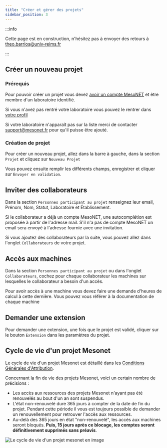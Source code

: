 ```yaml
---
title: "Créer et gérer des projets"
sidebar_position: 3
---
```


:::info

Cette page est en construction, n'hésitez pas à envoyer des retours à theo.barrios@univ-reims.fr

:::

## Créer un nouveau projet

### Prérequis

Pour pouvoir créer un projet vous devez [avoir un compte MesoNET]() et être membre d'un laboratoire identifié. 

Si vous n'avez pas rentré votre laboratoire vous pouvez le rentrer dans [votre profil](https://acces.mesonet.fr/gramc-meso/profil)

Si votre laboratoire n'apparaît pas sur la liste merci de contacter support@mesonet.fr pour qu'il puisse être ajouté.

### Création de projet

Pour créer un nouveau projet, allez dans la barre à gauche, dans la section `Projet` et cliquez sur `Nouveau Projet`

Vous pouvez ensuite remplir les différents champs, enregistrer et cliquer sur `Envoyer en validation`.

## Inviter des collaborateurs

Dans la section `Personnes participant au projet` renseignez leur email, Prénom, Nom, Statut, Laboratoire et Établissement.

Si le collaborateur a déjà un compte MesoNET, une autocomplétion est proposée à partir de l'adresse mail. S'il n'a pas de compte MesoNET un email sera envoyé à l'adresse fournie avec une invitation.

Si vous ajoutez des collaborateurs par la suite, vous pouvez allez dans l'onglet `Collaborateurs` de votre projet.


## Accès aux machines 

Dans la section `Personnes participant au projet` ou dans l'onglet `Collaborateurs`, cochez pour chaque collaborateur les machines sur lesquelles le collaborateur a besoin d'un accès.

Pour avoir accès à une machine vous devez faire une demande d'heures de calcul à cette dernière. Vous pouvez vous référer à la documentation de chaque machine 

## Demander une extension

Pour demander une extension, une fois que le projet est validé, cliquer sur le bouton `Extension` dans les paramètres du projet.

## Cycle de vie d'un projet Mesonet

Le cycle de vie d'un projet Mesonet est détaillé dans les [Conditions Générales d'Attribution](https://acces.mesonet.fr/gramc-meso/Mesonet_CGA_version_1.pdf).

Concernant la fin de vie des projets Mesonet, voici un certain nombre de précisions : 
* Les accès aux ressources des projets Mesonet n'ayant pas été renouvelés au bout d'un an sont suspendus. 
* L'état non-renouvelé dure 365 jours à compter de la date de fin du projet. Pendant cette période il vous est toujours possible de demander un renouvellement pour retrouver l'accès aux ressources.
* Au-delà des 365 jours en état "non-renouvelé", les accès aux machines seront bloqués. **Puis, 15 jours après ce blocage, les comptes seront définitivement supprimés sans préavis**.

![Le cycle de vie d'un projet mesonet en image](/img/cycle-de-vie-projet-mesonet.svg)